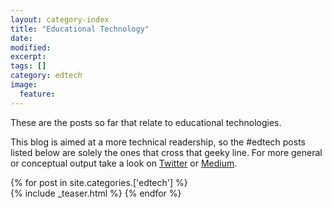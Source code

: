 ```yaml
---
layout: category-index
title: "Educational Technology"
date: 
modified:
excerpt:
tags: []
category: edtech
image:
  feature:
---
```


<!--<h1>{{ page.category }}</h1>-->

These are the posts so far that relate to educational technologies.

This blog is aimed at a more technical readership, so the #edtech posts listed below are solely the ones that cross that geeky line. For more general or conceptual output take a look on <a href="http://twitter.com/{{ author.twitter }}">Twitter</a> or <a href="https://medium.com/@{{ author.medium }}" target="_blank">Medium</a>.



{% for post in site.categories.['edtech'] %}  
  {% include _teaser.html %}
{% endfor %}